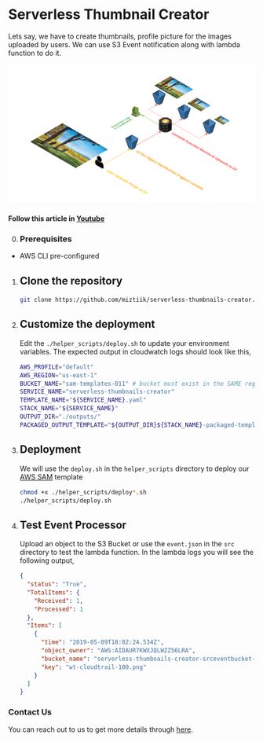 # Serverless Thumbnail Creator

Lets say, we have to create thumbnails, profile picture for the images uploaded by users. We can use S3 Event notification along with lambda function to do it.

![AWS Serverless Thumbnail Creator](images/Miztiik-Serverless-Image-Processor.png)

#### Follow this article in [Youtube](https://youtube.com/c/valaxytechnologies)

0. ### Prerequisites

- AWS CLI pre-configured

1. ## Clone the repository

   ```sh
   git clone https://github.com/miztiik/serverless-thumbnails-creator.git
   ```

1. ## Customize the deployment

    Edit the `./helper_scripts/deploy.sh` to update your environment variables. The expected output in cloudwatch logs should look like this,
  
    ```sh
    AWS_PROFILE="default"
    AWS_REGION="us-east-1"
    BUCKET_NAME="sam-templates-011" # bucket must exist in the SAME region the deployment is taking place
    SERVICE_NAME="serverless-thumbnails-creator"
    TEMPLATE_NAME="${SERVICE_NAME}.yaml"
    STACK_NAME="${SERVICE_NAME}"
    OUTPUT_DIR="./outputs/"
    PACKAGED_OUTPUT_TEMPLATE="${OUTPUT_DIR}${STACK_NAME}-packaged-template.yaml"
    ```

1. ## Deployment

    We will use the `deploy.sh` in the `helper_scripts` directory to deploy our [AWS SAM](https://github.com/awslabs/serverless-application-model) template

    ```sh
    chmod +x ./helper_scripts/deploy*.sh
    ./helper_scripts/deploy.sh
    ```
  
1. ## Test Event Processor

    Upload an object to the S3 Bucket or use the `event.json` in the `src` directory to test the lambda function. In the lambda logs you will see the following output,

    ```json
    {
      "status": "True",
      "TotalItems": {
        "Received": 1,
        "Processed": 1
      },
      "Items": [
        {
          "time": "2019-05-09T18:02:24.534Z",
          "object_owner": "AWS:AIDAUR7KWXJQLWZZ56LRA",
          "bucket_name": "serverless-thumbnails-creator-srceventbucket-zwpgvaxxb3qh",
          "key": "wt-cloudtrail-100.png"
        }
      ]
    }
    ```

### Contact Us

You can reach out to us to get more details through [here](https://youtube.com/c/valaxytechnologies/about).